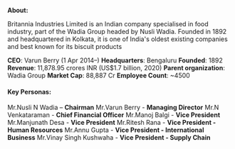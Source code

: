 **About:**

Britannia Industries Limited is an Indian company specialised in food industry, part of the Wadia Group headed by Nusli Wadia. Founded in 1892 and headquartered in Kolkata, it is one of India's oldest existing companies and best known for its biscuit products

**CEO**: Varun Berry (1 Apr 2014–)
**Headquarters**: Bengaluru
**Founded**: 1892
**Revenue**: 11,878.95 crores INR (US$1.7 billion, 2020)
**Parent organization**: Wadia Group
**Market Cap**: 88,887 Cr
**Employee Count**: ~4500



#### **Key Personas:**

Mr.Nusli N Wadia – **Chairman**
Mr.Varun Berry - **Managing Director**
Mr.N Venkataraman - **Chief Financial Officer**
Mr.Manoj Balgi - **Vice President** 
Mr.Manjunath Desa - **Vice President**
Mr.Ritesh Rana - **Vice President - Human Resources**
Mr.Annu Gupta - **Vice President - International Business**
Mr.Vinay Singh Kushwaha - **Vice President - Supply Chain**
